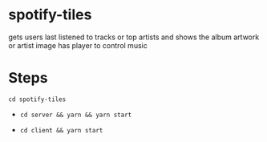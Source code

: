 # spotify-tiles
gets users last listened to tracks or top artists and shows the album artwork or artist image
has player to control music


# Steps
`cd spotify-tiles`
* `cd server && yarn && yarn start`

* `cd client && yarn start`
